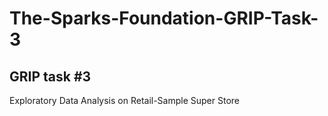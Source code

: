 # The-Sparks-Foundation-GRIP-Task-3
GRIP task #3
-------------------------------------------------------------------
Exploratory Data Analysis on Retail-Sample Super Store
